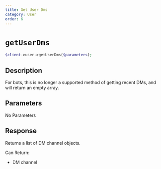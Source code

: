 ```yaml
---
title: Get User Dms
category: User
order: 6
---
```


# `getUserDms`

```php
$client->user->getUserDms($parameters);
```

## Description

For bots, this is no longer a supported method of getting recent DMs, and will return an empty array.

## Parameters

No Parameters

## Response

Returns a list of DM channel objects.

Can Return:

* DM channel
